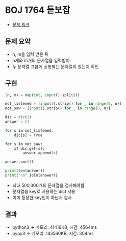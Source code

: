 # BOJ 1764 듣보잡

- [문제 링크](https://www.acmicpc.net/problem/1764)

## 문제 요약

- n, m을 입력 받은 뒤
- n개와 m개의 문자열을 입력받아
- 두 문자열 그룹에 공통되는 문자열이 있는지 확인

## 구현

```python
(n, m) = map(int, input().split())

not_listened = [input().strip() for _ in range(0, n)]
not_saw = [input().strip() for _ in range(0, m)]

dic = dict()
answer = []

for s in not_listened:
    dic[s] = True

for s in not_saw:
    if dic.get(s):
        answer.append(s)

answer.sort()

print(len(answer))
print("\n".join(answer))

```

- 최대 500,000개의 문자열을 검사해야함
- 문자열을 key로 사용하는 dict 사용
- 이미 등장한 key인지 아닌지 검사

## 결과

- python3 -> 메모리: 41416KB, 시간: 4564ms
- pypy3 -> 메모리: 143560KB, 시간: 304ms
